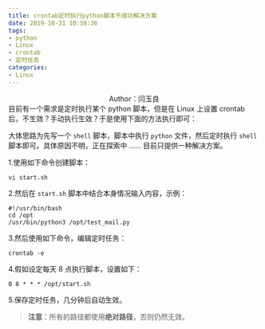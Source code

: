```yaml
---
title: crontab定时执行python脚本不成功解决方案
date: 2019-10-31 10:58:36
tags:
- python
- Linux
- crontab
- 定时任务
categories:
- Linux
---
```


 <center>Author：闫玉良</center> 
目前有一个需求是定时执行某个 python 脚本，但是在 Linux 上设置 crontab 后，不生效？手动执行生效？于是使用下面的方法执行即可：

<!--more-->

大体思路为先写一个 `shell` 脚本，脚本中执行 `python` 文件，然后定时执行 `shell` 脚本即可。具体原因不明，正在探索中 ...... 目前只提供一种解决方案。

1.使用如下命令创建脚本：

```shell
vi start.sh
```

2.然后在 `start.sh` 脚本中结合本身情况输入内容，示例：

```shell
#!/usr/bin/bash
cd /opt
/usr/bin/python3 /opt/test_mail.py
```

3.然后使用如下命令，编辑定时任务：

```shell
crontab -e
```

4.假如设定每天 8 点执行脚本，设置如下：

```shell
0 8 * * * /opt/start.sh
```

5.保存定时任务，几分钟后自动生效。

> **注意**：所有的路径都使用**绝对路径**，否则仍然无效。

